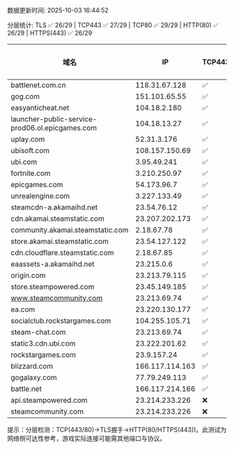 数据更新时间: 2025-10-03 16:44:52

分层统计: TLS ✅ 26/29 | TCP443 ✅ 27/29 | TCP80 ✅ 29/29 | HTTP(80) ✅ 26/29 | HTTPS(443) ✅ 26/29

| 域名 | IP | TCP443 | TCP80 | TLS 握手 | HTTP(80) | 状态码 | HTTPS(443) | 状态码(HTTPS) | 延迟(ms) |
|---|---|---|---|---|---|---|---|---|---|
| battlenet.com.cn | 118.31.67.128 | ✅ | ✅ | ✅ | ✅ | 308 | ✅ | 302 | 172.64 |
| gog.com | 151.101.65.55 | ✅ | ✅ | ✅ | ✅ | 301 | ✅ | 301 | 737.52 |
| easyanticheat.net | 104.18.2.180 | ✅ | ✅ | ✅ | ✅ | 301 | ✅ | 301 | 818.46 |
| launcher-public-service-prod06.ol.epicgames.com | 104.18.13.27 | ✅ | ✅ | ✅ | ✅ | 404 | ✅ | 404 | 890.52 |
| uplay.com | 52.31.3.176 | ✅ | ✅ | ✅ | ✅ | 301 | ✅ | 301 | 818.62 |
| ubisoft.com | 108.157.150.69 | ✅ | ✅ | ✅ | ✅ | 301 | ✅ | 301 | 1013.55 |
| ubi.com | 3.95.49.241 | ✅ | ✅ | ✅ | ✅ | 301 | ✅ | 301 | 1006.78 |
| fortnite.com | 3.210.250.97 | ✅ | ✅ | ✅ | ✅ | 301 | ✅ | 301 | 1008.68 |
| epicgames.com | 54.173.96.7 | ✅ | ✅ | ✅ | ✅ | 301 | ✅ | 302 | 1015.59 |
| unrealengine.com | 3.227.133.49 | ✅ | ✅ | ✅ | ✅ | 301 | ✅ | 301 | 1003.23 |
| steamcdn-a.akamaihd.net | 23.54.76.12 | ✅ | ✅ | ✅ | ✅ | 200 | ✅ | 200 | 1009.83 |
| cdn.akamai.steamstatic.com | 23.207.202.173 | ✅ | ✅ | ✅ | ✅ | 200 | ✅ | 200 | 1093.13 |
| community.akamai.steamstatic.com | 2.18.67.78 | ✅ | ✅ | ✅ | ✅ | 403 | ✅ | 403 | 1082.25 |
| store.akamai.steamstatic.com | 23.54.127.122 | ✅ | ✅ | ✅ | ✅ | 403 | ✅ | 403 | 1215.31 |
| cdn.cloudflare.steamstatic.com | 2.18.67.85 | ✅ | ✅ | ✅ | ✅ | 200 | ✅ | 200 | 1081.56 |
| eaassets-a.akamaihd.net | 23.215.0.6 | ✅ | ✅ | ✅ | ✅ | 404 | ✅ | 404 | 1285.0 |
| origin.com | 23.213.79.115 | ✅ | ✅ | ✅ | ✅ | 301 | ✅ | 301 | 1289.31 |
| store.steampowered.com | 23.45.149.185 | ✅ | ✅ | ✅ | ❌ | - | ✅ | 200 | 1265.14 |
| www.steamcommunity.com | 23.213.69.74 | ✅ | ✅ | ❌ | ❌ | - | ❌ | - | 63.65 |
| ea.com | 23.220.130.177 | ✅ | ✅ | ✅ | ✅ | 301 | ✅ | 301 | 1340.74 |
| socialclub.rockstargames.com | 104.255.105.71 | ✅ | ✅ | ✅ | ✅ | 301 | ✅ | 307 | 1326.75 |
| steam-chat.com | 23.213.69.74 | ✅ | ✅ | ✅ | ✅ | 302 | ✅ | 404 | 1230.45 |
| static3.cdn.ubi.com | 23.222.201.62 | ✅ | ✅ | ✅ | ✅ | 401 | ✅ | 401 | 1582.13 |
| rockstargames.com | 23.9.157.24 | ✅ | ✅ | ✅ | ✅ | 301 | ✅ | 301 | 1131.81 |
| blizzard.com | 166.117.114.163 | ✅ | ✅ | ✅ | ✅ | 302 | ✅ | 302 | 1140.94 |
| gogalaxy.com | 77.79.249.113 | ✅ | ✅ | ✅ | ✅ | 301 | ✅ | 301 | 1207.03 |
| battle.net | 166.117.214.166 | ✅ | ✅ | ✅ | ✅ | 301 | ✅ | 301 | 1115.61 |
| api.steampowered.com | 23.214.233.226 | ❌ | ✅ | ❌ | ✅ | 404 | ❌ | - | 2342.47 |
| steamcommunity.com | 23.214.233.226 | ❌ | ✅ | ❌ | ❌ | - | ❌ | - | 2342.3 |

提示：分层检测：TCP(443/80)→TLS握手→HTTP(80/HTTPS(443))。此测试为网络侧可达性参考，游戏实际连接可能需其他端口与协议。